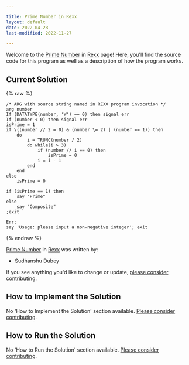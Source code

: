 ```yaml
---

title: Prime Number in Rexx
layout: default
date: 2022-04-28
last-modified: 2022-11-27

---
```


Welcome to the [Prime Number](https://sampleprograms.io/projects/prime-number) in [Rexx](https://sampleprograms.io/languages/rexx) page! Here, you'll find the source code for this program as well as a description of how the program works.

## Current Solution

{% raw %}

```rexx
/* ARG with source string named in REXX program invocation */
arg number
If (DATATYPE(number, 'W') == 0) then signal err
If (number < 0) then signal err
isPrime = 1
if \((number // 2 = 0) & (number \= 2) | (number == 1)) then
	do
		i = TRUNC(number / 2)
		do while(i > 3)
			if (number // i == 0) then
				isPrime = 0
			i = i - 1
		end
	end
else
	isPrime = 0

if (isPrime == 1) then
	say "Prime"
else
	say "Composite"
;exit

Err:
say 'Usage: please input a non-negative integer'; exit
```

{% endraw %}

[Prime Number](https://sampleprograms.io/projects/prime-number) in [Rexx](https://sampleprograms.io/languages/rexx) was written by:

- Sudhanshu Dubey

If you see anything you'd like to change or update, [please consider contributing](https://github.com/TheRenegadeCoder/sample-programs).

## How to Implement the Solution

No 'How to Implement the Solution' section available. [Please consider contributing](https://github.com/TheRenegadeCoder/sample-programs-website).

## How to Run the Solution

No 'How to Run the Solution' section available. [Please consider contributing](https://github.com/TheRenegadeCoder/sample-programs-website).
